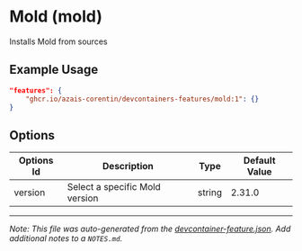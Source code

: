 
# Mold (mold)

Installs Mold from sources

## Example Usage

```json
"features": {
    "ghcr.io/azais-corentin/devcontainers-features/mold:1": {}
}
```

## Options

| Options Id | Description | Type | Default Value |
|-----|-----|-----|-----|
| version | Select a specific Mold version | string | 2.31.0 |



---

_Note: This file was auto-generated from the [devcontainer-feature.json](https://github.com/azais-corentin/devcontainers-features/blob/main/src/mold/devcontainer-feature.json).  Add additional notes to a `NOTES.md`._
